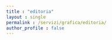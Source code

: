 ```yaml
---
title : "editoria"
layout : single
permalink : /servizi/grafica/editoria/
author_profile : false
---
```

